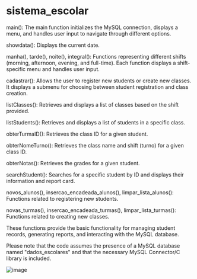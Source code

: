 # sistema_escolar

main(): The main function initializes the MySQL connection, displays a menu, and handles user input to navigate through different options.

showdata(): Displays the current date.

manha(), tarde(), noite(), integral(): Functions representing different shifts (morning, afternoon, evening, and full-time). Each function displays a shift-specific menu and handles user input.

cadastrar(): Allows the user to register new students or create new classes. It displays a submenu for choosing between student registration and class creation.

listClasses(): Retrieves and displays a list of classes based on the shift provided.

listStudents(): Retrieves and displays a list of students in a specific class.

obterTurmaID(): Retrieves the class ID for a given student.

obterNomeTurno(): Retrieves the class name and shift (turno) for a given class ID.

obterNotas(): Retrieves the grades for a given student.

searchStudent(): Searches for a specific student by ID and displays their information and report card.

novos_alunos(), insercao_encadeada_alunos(), limpar_lista_alunos(): Functions related to registering new students.

novas_turmas(), insercao_encadeada_turmas(), limpar_lista_turmas(): Functions related to creating new classes.

These functions provide the basic functionality for managing student records, generating reports, and interacting with the MySQL database.

Please note that the code assumes the presence of a MySQL database named "dados_escolares" and that the necessary MySQL Connector/C library is included.


![image](https://github.com/Alyssandro1771415/sistema_escolar/assets/100590540/850d0c3e-33b9-4138-b68c-52148ab77431)

